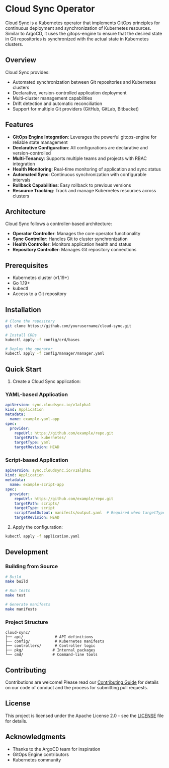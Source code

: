 # Cloud Sync Operator

Cloud Sync is a Kubernetes operator that implements GitOps principles for continuous deployment and synchronization of Kubernetes resources. Similar to ArgoCD, it uses the gitops-engine to ensure that the desired state in Git repositories is synchronized with the actual state in Kubernetes clusters.

## Overview

Cloud Sync provides:
- Automated synchronization between Git repositories and Kubernetes clusters
- Declarative, version-controlled application deployment
- Multi-cluster management capabilities
- Drift detection and automatic reconciliation
- Support for multiple Git providers (GitHub, GitLab, Bitbucket)

## Features

- **GitOps Engine Integration**: Leverages the powerful gitops-engine for reliable state management
- **Declarative Configuration**: All configurations are declarative and version-controlled
- **Multi-Tenancy**: Supports multiple teams and projects with RBAC integration
- **Health Monitoring**: Real-time monitoring of application and sync status
- **Automated Sync**: Continuous synchronization with configurable intervals
- **Rollback Capabilities**: Easy rollback to previous versions
- **Resource Tracking**: Track and manage Kubernetes resources across clusters

## Architecture

Cloud Sync follows a controller-based architecture:
- **Operator Controller**: Manages the core operator functionality
- **Sync Controller**: Handles Git to cluster synchronization
- **Health Controller**: Monitors application health and status
- **Repository Controller**: Manages Git repository connections

## Prerequisites

- Kubernetes cluster (v1.19+)
- Go 1.19+
- kubectl
- Access to a Git repository

## Installation

```bash
# Clone the repository
git clone https://github.com/yourusername/cloud-sync.git

# Install CRDs
kubectl apply -f config/crd/bases

# Deploy the operator
kubectl apply -f config/manager/manager.yaml
```

## Quick Start

1. Create a Cloud Sync application:

### YAML-based Application
```yaml
apiVersion: sync.cloudsync.io/v1alpha1
kind: Application
metadata:
  name: example-yaml-app
spec:
  provider:
    repoUrl: https://github.com/example/repo.git
    targetPath: kubernetes/
    targetType: yaml
    targetRevision: HEAD
```

### Script-based Application
```yaml
apiVersion: sync.cloudsync.io/v1alpha1
kind: Application
metadata:
  name: example-script-app
spec:
  provider:
    repoUrl: https://github.com/example/repo.git
    targetPath: scripts/
    targetType: script
    scriptYamlOutput: manifests/output.yaml  # Required when targetType is script
    targetRevision: HEAD
```

2. Apply the configuration:
```bash
kubectl apply -f application.yaml
```

## Development

### Building from Source

```bash
# Build
make build

# Run tests
make test

# Generate manifests
make manifests
```

### Project Structure

```
cloud-sync/
├── api/              # API definitions
├── config/           # Kubernetes manifests
├── controllers/      # Controller logic
├── pkg/             # Internal packages
└── cmd/             # Command-line tools
```

## Contributing

Contributions are welcome! Please read our [Contributing Guide](CONTRIBUTING.md) for details on our code of conduct and the process for submitting pull requests.

## License

This project is licensed under the Apache License 2.0 - see the [LICENSE](LICENSE) file for details.

## Acknowledgments

- Thanks to the ArgoCD team for inspiration
- GitOps Engine contributors
- Kubernetes community
